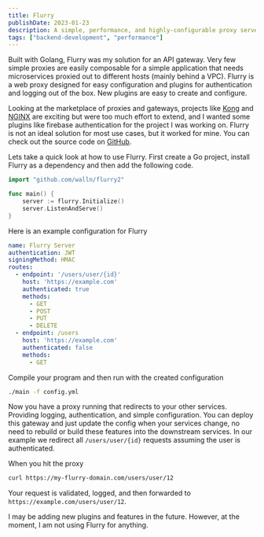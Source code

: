 ```yaml
---
title: Flurry
publishDate: 2023-01-23
description: A simple, performance, and highly-configurable proxy server written with Golang.
tags: ["backend-development", "performance"]
---
```


Built with Golang, Flurry was my solution for an API gateway. Very few simple proxies are easily composable for a simple application that needs microservices proxied out to different hosts (mainly behind a VPC). Flurry is a web proxy designed for easy configuration and plugins for authentication and logging out of the box. New plugins are easy to create and configure.

Looking at the marketplace of proxies and gateways, projects like [Kong](https://konghq.com/) and [NGINX](https://www.nginx.com/) are exciting but were too much effort to extend, and I wanted some plugins like firebase authentication for the project I was working on. Flurry is not an ideal solution for most use cases, but it worked for mine. You can check out the source code on [GitHub](https://github.com/walln/Flurry2).

Lets take a quick look at how to use Flurry. First create a Go project, install Flurry as a dependency and then add the following code.

```go title="main.go"
import "github.com/walln/flurry2"

func main() {
    server := flurry.Initialize()
    server.ListenAndServe()
}

```

Here is an example configuration for Flurry

```yaml title="config.yml"
name: Flurry Server
authentication: JWT
signingMethod: HMAC
routes:
  - endpoint: '/users/user/{id}'
    host: 'https://example.com'
    authenticated: true
    methods:
      - GET
      - POST
      - PUT
      - DELETE
  - endpoint: /users
    host: 'https://example.com'
    authenticated: false
    methods:
      - GET
```

Compile your program and then run with the created configuration

```sh
./main -f config.yml
```

Now you have a proxy running that redirects to your other services. Providing logging, authentication, and simple configuration. You can deploy this gateway and just update the config when your services change, no need to rebuild or build these features into the downstream services. In our example we redirect all `/users/user/{id}` requests assuming the user is authenticated.
 
When you hit the proxy

```sh
curl https://my-flurry-domain.com/users/user/12
```

Your request is validated, logged, and then forwarded to `https://example.com/users/user/12`.

I may be adding new plugins and features in the future. However, at the moment, I am not using Flurry for anything.
